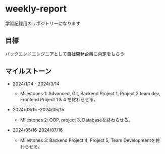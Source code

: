 # weekly-report
学習記録用のリポジトリーになります

## 目標
バックエンドエンジニアとして自社開発企業に内定をもらう

## マイルストーン
- 2024/1/14 - 2024/3/14
    - Milestones 1: Advanced, Git, Backend Project 1, Project 2 team dev, Frontend Project 1 & 4 を終わらせる。
    
- 2024/03/15 -2024/05/15
  - Milestones 2: OOP, project 3, Databaseを終わらせる。
    
- 2024/05/16-2024/07/16
  - Milestones 3: Backend Project 4, Project 5, Team Developmentを終わらせる。
